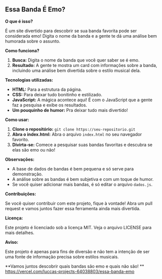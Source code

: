 ## Essa Banda É Emo?

**O que é isso?**

É um site divertido para descobrir se sua banda favorita pode ser considerada emo!  Digita o nome da banda e a gente te dá uma análise bem humorada sobre o assunto.

**Como funciona?**

1. **Busca:** Digita o nome da banda que você quer saber se é emo.
2. **Resultado:** A gente te mostra um card com informações sobre a banda, incluindo uma análise bem divertida sobre o estilo musical dela.

**Tecnologias utilizadas:**

* **HTML:** Para a estrutura da página.
* **CSS:** Para deixar tudo bonitinho e estilizado.
* **JavaScript:** A mágica acontece aqui! É com o JavaScript que a gente faz a pesquisa e exibe os resultados.
* **Um pouquinho de humor:** Pra deixar tudo mais divertido! 

**Como usar:**

1. **Clone o repositório:** `git clone https://seu-repositorio.git`
2. **Abra o index.html:** Abra o arquivo `index.html` no seu navegador favorito.
3. **Divirta-se:** Comece a pesquisar suas bandas favoritas e descubra se elas são emo ou não!

**Observações:**

* A base de dados de bandas é bem pequena e só serve para demonstração.
* A análise sobre as bandas é bem subjetiva e com um toque de humor.
* Se você quiser adicionar mais bandas, é só editar o arquivo `dados.js`.

**Contribuições:**

Se você quiser contribuir com este projeto, fique à vontade! Abra um pull request e vamos juntos fazer essa ferramenta ainda mais divertida.

**Licença:**

Este projeto é licenciado sob a licença MIT. Veja o arquivo LICENSE para mais detalhes.

**Aviso:**

Este projeto é apenas para fins de diversão e não tem a intenção de ser uma fonte de informação precisa sobre estilos musicais.

**Vamos juntos descobrir quais bandas são emo e quais não são! **
https://vercel.com/luccas-projects-64038803/essa-banda-emo
